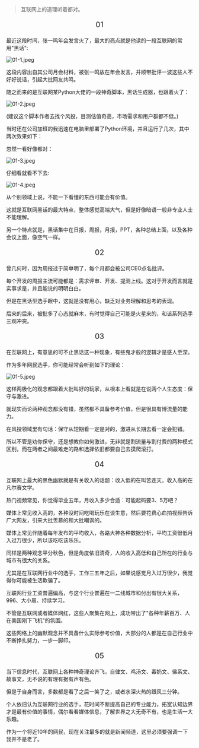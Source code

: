 > 互联网上的道理听着都对。

<p align="center" style="font-size:20px">01</p>

最近这段时间，张一鸣年会发言火了，最大的亮点就是他读的一段互联网的常用"黑话":

![](https://images.gitee.com/uploads/images/2022/0213/181105_666c435c_5064118.jpeg "01-1.jpeg")

这段内容出自其公司月会材料，被张一鸣放在年会发言，并顺带批评一波这些人不好好说话，引起大批网友共鸣。

随之而来的是互联网某Python大佬的一段神奇脚本，黑话生成器，也跟着火了：

![](https://images.gitee.com/uploads/images/2022/0213/181115_14cc1d54_5064118.jpeg "01-2.jpeg")

(建议这个脚本作者去找个风投，目测估值奇高，市场需求和用户群都不低。)

当时还在公司加班的我迅速在电脑里部署了Python环境，并且运行了几次，其中两次效果如下：

忽然一看好像都对：

![](https://images.gitee.com/uploads/images/2022/0213/181125_870156df_5064118.jpeg "01-3.jpeg")

仔细看就看不下去:

![](https://images.gitee.com/uploads/images/2022/0213/181133_4ce0540d_5064118.jpeg "01-4.jpeg")

从个别领域上说，不能一下看懂的东西可能会有价值。

这就是互联网黑话的最大特点，整体感觉高端大气，但是好像暗语一般非专业人士不能理解。

另一个特点就是，黑话集中在日报，周报，月报，PPT，各种总结上面，以及各种会议上面，像空气一样。

<p align="center" style="font-size:20px">02</p>

曾几何时，因为周报过于简单明了，每个月都会被公司CEO点名批评。

每个开发的周报主流可能都是：需求评审、开发、提测上线。这对于开发而言就是实事求是，并且能说的明明白白。

但是在黑话型选手眼中，这就是没有用心，缺乏对业务理解和思考的表现。

后来的后来，被批多了心态就麻木，有时觉得自己可能是火星来的，和该系列选手三观冲突。

<p align="center" style="font-size:20px">03</p>

在互联网上，有意思的可不止黑话这一种现象，有些鬼才般的逻辑才是感人至深。

作为多年网民选手，你可能经常会听到如下的理论：

![](https://images.gitee.com/uploads/images/2022/0213/194907_b337e2b4_5064118.jpeg "01-5.jpeg")

这样两极化的观念都跟着大批叫好的玩家，从根本上看就是在说两个人生态度：保守与激进。

就现实而论两种观念都没有错，虽然都不具备参考价值，但是很具有博流量的能力。

在风投领域里有句话：保守从短期看一定是对的，激进从长期去看一定会犯错。

所以不管是劝你保守，还是想教你如何激进，无非就是割流量与割付费的两种模式区别，而在两者之间最难走的路和选择依旧都要自己去摸爬滚打。

<p align="center" style="font-size:20px">04</p>

互联网上最大的黑色幽默就是有关收入的话题：收入低的在叫苦连天，收入高的在凡尔赛文学。

热门视频常见，你觉得毕业五年，月收入多少合适：可能起码要3、5万吧？

媒体上常见收入高的，各种没时间吃喝玩乐在谈生意，然后要花费心血拍视频告诉广大网友，引来大批羡慕的和大批嘲讽的。

媒体上常见伴随着每年发布的平均收入，各路大神各种数据分析，平均工资很低月入过万很少，所以该吃吃该乐乐。

同样是两种观念平分秋色，但是角度依旧清奇，人的收入高低和自己所在的行业与城市有很大的关系。

尤其是在互联网行业中的选手，工作三五年之后，如果说感觉月入过万很少，我觉得你可能被生活欺骗了。

互联网行业工资普遍偏高，与这个行业普遍在一二线城市和付出有很大关系，996、大小周、持续学习。

不管是互联网或者媒体网红，这些人聚集在网上，成功带出了"各种年薪百万、人在美国刚下飞机"的氛围。

这些网络上的幽默观念并不具备什么实际参考价值，大部分的人都是在自己行业中不断挣扎努力，一步一脚印。

<p align="center" style="font-size:20px">05</p>

当下信息时代，互联网上各种神奇理论齐飞，自律文、鸡汤文、毒奶文、佛系文、故事文，无不说的有理有据有声有色。

但是于自身而言，多数都是看了之后一笑了之，或者水深火热的跟风三分钟。

个人依旧认为互联网行业的选手，花时间不断提高自己的专业能力，拓宽认知边界才是最有价值的事情，偶尔看看媒体信息，了解世界之大无奇不有，也是生活一大乐趣。

作为一个将近10年的网民，现在关注最多的就是新闻频道，这里必须要强调一下我并不是老了。
